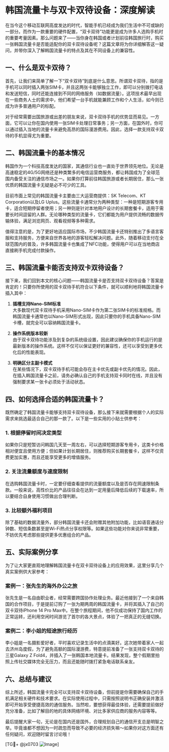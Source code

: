 # 韩国流量卡与双卡双待设备：深度解读

在当今这个移动互联网高度发达的时代，智能手机已经成为我们生活中不可或缺的一部分。而作为一款重要的硬件配置，“双卡双待”功能更是成为许多人选购手机时的重要考量因素。那么问题来了——当你身在韩国或者计划前往韩国旅行时，购买一张韩国流量卡是否能适配你的双卡双待设备呢？这篇文章将为你详细解答这一疑问，并带你深入了解韩国流量卡的特点及其在不同设备上的兼容性。

## 一、什么是双卡双待？

首先，让我们来简单了解一下“双卡双待”到底是什么意思。所谓双卡双待，指的是手机可以同时插入两张SIM卡，并且这两张卡能够独立工作，即可以分别拨打电话和发送短信，同时还能连接到不同的网络服务（如数据流量）。这项技术最早出现在一些商务人士的需求中，他们希望一台手机就能兼顾工作和个人生活，如今则已成为许多普通用户的标配。

对于经常需要出国旅游或出差的朋友来说，双卡双待手机的优势显而易见。一方面，它可以让你在国内使用一张SIM卡处理日常事务；另一方面，在国外时，你可以通过插入当地的流量卡来避免高昂的国际漫游费用。因此，选择一款支持双卡双待的手机显得尤为重要。

## 二、韩国流量卡的基本情况

韩国作为一个科技高度发达的国家，其通信行业也一直处于世界领先地位。无论是高速稳定的4G/5G网络还是种类繁多的电信运营商服务，都让韩国成为了全球范围内备受关注的通信市场之一。如果你打算前往韩国旅游或者长期居住，那么一张优质的韩国流量卡无疑是必不可少的工具。

目前市面上常见的韩国流量卡主要由三大运营商提供：SK Telecom、KT Corporation以及LG Uplus。这些流量卡通常分为两种类型：一种是短期游客专用卡，适合短期停留者使用；另一种则是针对本地用户设计的长期套餐卡，适用于需要长时间逗留的人群。无论哪种类型的流量卡，它们都能为用户提供流畅的数据传输体验，满足浏览网页、观看视频等多种需求。

值得注意的是，为了更好地适应国际市场，不少韩国流量卡还特别推出了多语言客服和支持服务，方便来自世界各地的游客轻松解决问题。此外，随着移动支付在全球范围内的普及，许多韩国流量卡也集成了NFC功能，使得用户可以在当地商店直接刷手机完成付款操作。

## 三、韩国流量卡能否支持双卡双待设备？

接下来，我们回到本文的核心问题——韩国流量卡是否支持双卡双待设备？答案是肯定的！只要你所使用的双卡双待手机符合以下条件，就可以顺利地将韩国流量卡插入其中：

1. **插槽支持Nano-SIM标准**  
   大多数现代双卡双待手机采用Nano-SIM卡作为第二张SIM卡的标准规格。而韩国流量卡通常也以Nano-SIM形式出现，因此只要你的手机具备Nano-SIM卡槽，就完全可以容纳韩国流量卡。

2. **操作系统版本较新**  
   由于双卡双待功能涉及到复杂的系统级设置，因此建议确保你的手机运行的是最新版本的操作系统。这样不仅可以保证更好的兼容性，还可以享受到更多优化后的性能表现。

3. **明确区分主副卡模式**  
   在某些情况下，双卡双待手机可能会存在主卡优先或副卡优先的情况。因此，在插入韩国流量卡之前，请务必确认自己的手机支持双卡同时在线，并且没有强制要求某一张卡必须处于活动状态。

## 四、如何选择合适的韩国流量卡？

既然确定了韩国流量卡能够支持双卡双待设备，那么接下来就需要根据个人的实际需求来挑选最适合自己的那一款了。以下是一些实用的小贴士供参考：

### 1. 根据停留时间决定类型
如果你只是短暂访问韩国几天至一周左右，可以选择短期游客专用卡，这类卡价格相对便宜且使用方便；但如果计划长期居住，则推荐购买长期套餐卡，这样不仅资费更加实惠，而且还能享受更多的增值服务。

### 2. 关注流量额度与速度限制
在选购韩国流量卡时，一定要仔细查看提供的流量额度以及是否存在网速限制条款。一般来说，高性价比的产品往往会在达到一定用量后降低后续的下载速率，所以要结合自身使用习惯做出合理判断。

### 3. 比较额外福利项目
除了基础的数据流量外，部分韩国流量卡还会附赠其他附加功能，比如语音通话分钟数、短信条数甚至是Wi-Fi热点分享权限等。如果这些功能对你来说非常重要，不妨优先考虑那些提供更多优惠组合的产品。

## 五、实际案例分享

为了让大家更直观地理解韩国流量卡在双卡双待设备上的应用效果，这里分享几个真实案例供大家参考：

### 案例一：张先生的海外办公之旅
张先生是一名自由职业者，经常需要跨国协作处理业务。最近他接到了一个来自韩国的合作项目，于是提前订购了一张为期两周的韩国流量卡，并将其插入了自己的双卡双待iPhone 14 Pro Max中。在整个旅程期间，他不仅成功保持了国内工作的正常运转，还利用空闲时间游览了首尔的各大景点，体验了一把真正的无缝切换。

### 案例二：李小姐的短途旅行经历
李小姐是一名摄影爱好者，平时喜欢记录生活中的点滴美好。这次她带着家人一起去济州岛度假，为了避免高额的国际漫游费，特意提前准备了一张支持双卡双待的三星Galaxy Z Fold4，并插入了一张韩国本地流量卡。结果发现，整个假期里拍照上传社交媒体完全无压力，而且还能随时拨打紧急电话联系亲友。

## 六、总结与建议

综上所述，韩国流量卡完全可以支持双卡双待设备，但前提是你需要确保自己的手机满足相关硬件和技术要求。在实际使用过程中，只需按照说明书正确安装并激活即可开始享受便捷高效的通信服务。当然啦，要想获得最佳体验，还需要提前做好充分准备，比如了解目的地的具体网络环境、对比多家供应商的服务内容等等。

最后提醒大家一句，无论是在国内还是国外，合理规划自己的通信开支总是明智之举。毕竟谁都不想因为一时疏忽而导致不必要的经济损失嘛～如果你对这方面还有任何疑问，欢迎随时留言讨论哦！

[TG💪+ @jx0703 ![Image](https://github.com/user-attachments/assets/dbca1d08-cadb-493c-b0ec-ad6f7a83f270)]